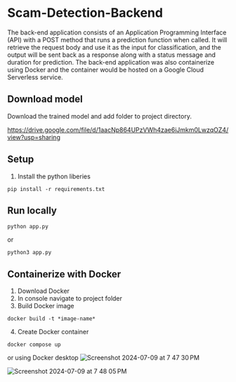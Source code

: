 # Scam-Detection-Backend
The back-end application consists of an Application Programming Interface (API) with a POST method that runs a prediction function when called. It will retrieve the request body and use it as the input for classification, and the output will be sent back as a response along with a status message and duration for prediction. The back-end application was also containerize using Docker and the container would be hosted on a Google Cloud Serverless service.

## Download model
Download the trained model and add folder to project directory.

https://drive.google.com/file/d/1aacNp864UPzVWh4zae6iJmkm0LwzqOZ4/view?usp=sharing

## Setup
1. Install the python liberies

```
pip install -r requirements.txt
```

## Run locally
```
python app.py
```
or

```
python3 app.py
```

## Containerize with Docker
1. Download Docker
2. In console navigate to project folder
3. Build Docker image
```
docker build -t *image-name*
```
4. Create Docker container
```
docker compose up
```
or 
using Docker desktop
![Screenshot 2024-07-09 at 7 47 30 PM](https://github.com/PohYiJieNicholas/Scam-Detection-Backend/assets/97501534/7522109f-cc3b-4a4f-bf8e-72ecc4405e65)

![Screenshot 2024-07-09 at 7 48 05 PM](https://github.com/PohYiJieNicholas/Scam-Detection-Backend/assets/97501534/40adf9a8-c4cd-46a8-908b-4df4d4b5672d)
